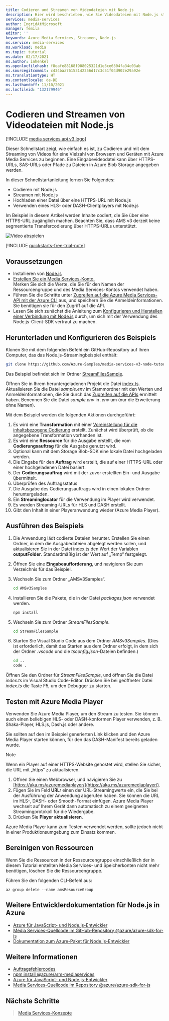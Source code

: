```yaml
---
title: Codieren und Streamen von Videodateien mit Node.js
description: Hier wird beschrieben, wie Sie Videodateien mit Node.js streamen. Führen Sie die in diesem Tutorial beschriebenen Schritte aus, um ein neues Azure Media Services-Konto zu erstellen, eine Datei zu codieren und in Azure Media Player zu streamen.
services: media-services
author: IngridAtMicrosoft
manager: femila
editor: ''
keywords: Azure Media Services, Streamen, Node.js
ms.service: media-services
ms.workload: media
ms.topic: tutorial
ms.date: 02/17/2021
ms.author: inhenkel
ms.openlocfilehash: f8eafe88168f908025321d1e3ce6304fa34c03ab
ms.sourcegitcommit: c434baa76153142256d17c3c51f04d902e29a92e
ms.translationtype: HT
ms.contentlocale: de-DE
ms.lasthandoff: 11/10/2021
ms.locfileid: "132179946"
---
```

# <a name="how-to-encode-and-stream-video-files-with-nodejs"></a>Codieren und Streamen von Videodateien mit Node.js

[!INCLUDE [media services api v3 logo](./includes/v3-hr.md)]

Dieser Schnellstart zeigt, wie einfach es ist, zu Codieren und mit dem Streaming von Videos für eine Vielzahl von Browsern und Geräten mit Azure Media Services zu beginnen. Eine Eingabevideodatei kann über HTTPS-URLs, SAS-URLs oder Pfade zu Dateien in Azure Blob Storage angegeben werden.

In dieser Schnellstartanleitung lernen Sie Folgendes:

- Codieren mit Node.js
- Streamen mit Node.js
- Hochladen einer Datei über eine HTTPS-URL mit Node.js
- Verwenden eines HLS- oder DASH-Clientplayers mit Node.js

Im Beispiel in diesem Artikel werden Inhalte codiert, die Sie über eine HTTPS-URL zugänglich machen. Beachten Sie, dass AMS v3 derzeit keine segmentierte Transfercodierung über HTTPS-URLs unterstützt.

![Video abspielen](./media/stream-files-nodejs-quickstart/final-video.png)

[!INCLUDE [quickstarts-free-trial-note](../../../includes/quickstarts-free-trial-note.md)]

## <a name="prerequisites"></a>Voraussetzungen

- Installieren von [Node.js](https://nodejs.org/en/download/)
- [Erstellen Sie ein Media Services-Konto.](./create-account-howto.md)<br/>Merken Sie sich die Werte, die Sie für den Namen der Ressourcengruppe und des Media Services-Kontos verwendet haben.
- Führen Sie die Schritte unter [Zugreifen auf die Azure Media Services-API mit der Azure CLI](./access-api-howto.md) aus, und speichern Sie die Anmeldeinformationen. Sie benötigen sie für den Zugriff auf die API.
- Lesen Sie sich zunächst die Anleitung zum [Konfigurieren und Herstellen einer Verbindung mit Node.js](./configure-connect-nodejs-howto.md) durch, um sich mit der Verwendung des Node.js-Client-SDK vertraut zu machen.

## <a name="download-and-configure-the-sample"></a>Herunterladen und Konfigurieren des Beispiels

Klonen Sie mit dem folgenden Befehl ein GitHub-Repository auf Ihren Computer, das das Node.js-Streamingbeispiel enthält:  

 ```bash
 git clone https://github.com/Azure-Samples/media-services-v3-node-tutorials.git
 ```

Das Beispiel befindet sich im Ordner [StreamFilesSample](https://github.com/Azure-Samples/media-services-v3-node-tutorials/tree/master/AMSv3Samples/StreamFilesSample).

Öffnen Sie in Ihrem heruntergeladenen Projekt die Datei [index.ts](https://github.com/Azure-Samples/media-services-v3-node-tutorials/blob/master/AMSv3Samples/StreamFilesSample/index.ts). Aktualisieren Sie die Datei *sample.env* im Stammordner mit den Werten und Anmeldeinformationen, die Sie durch das [Zugreifen auf die APIs](./access-api-howto.md) ermittelt haben. Benennen Sie die Datei *sample.env* in *.env* um (nur die Erweiterung ohne Namen).

Mit dem Beispiel werden die folgenden Aktionen durchgeführt:

1. Es wird eine **Transformation** mit einer [Voreinstellung für die inhaltsbezogene Codierung](./encode-content-aware-concept.md) erstellt. Zunächst wird überprüft, ob die angegebene Transformation vorhanden ist.
1. Es wird eine **Ressource** für die Ausgabe erstellt, die vom **Codierungsauftrag** für die Ausgabe genutzt wird.
1. Optional kann mit dem Storage Blob-SDK eine lokale Datei hochgeladen werden.
1. Die Eingabe für den **Auftrag** wird erstellt, die auf einer HTTPS-URL oder einer hochgeladenen Datei basiert.
1. Der **Codierungsauftrag** wird mit der zuvor erstellten Ein- und Ausgabe übermittelt.
1. Überprüfen des Auftragsstatus
1. Die Ausgabe des Codierungsauftrags wird in einen lokalen Ordner heruntergeladen.
1. Ein **Streaminglocator** für die Verwendung im Player wird verwendet.
1. Es werden Streaming-URLs für HLS und DASH erstellt.
1. Gibt den Inhalt in einer Playeranwendung wieder (Azure Media Player).

## <a name="run-the-sample"></a>Ausführen des Beispiels

1. Die Anwendung lädt codierte Dateien herunter. Erstellen Sie einen Ordner, in dem die Ausgabedateien abgelegt werden sollen, und aktualisieren Sie in der Datei [index.ts](https://github.com/Azure-Samples/media-services-v3-node-tutorials/blob/main/AMSv3Samples/StreamFilesSample/index.ts#L59) den Wert der Variablen **outputFolder**. Standardmäßig ist der Wert auf „Temp“ festgelegt.
1. Öffnen Sie eine **Eingabeaufforderung**, und navigieren Sie zum Verzeichnis für das Beispiel.
1. Wechseln Sie zum Ordner „AMSv3Samples“.

    ```bash
    cd AMSv3Samples
    ```

1. Installieren Sie die Pakete, die in der Datei *packages.json* verwendet werden.

    ```bash
    npm install 
    ```

1. Wechseln Sie zum Ordner *StreamFilesSample*.

    ```bash
    cd StreamFilesSample
    ```

1. Starten Sie Visual Studio Code aus dem Ordner *AMSv3Samples*. (Dies ist erforderlich, damit das Starten aus dem Ordner erfolgt, in dem sich der Ordner *.vscode* und die *tsconfig.json*-Dateien befinden.)

    ```bash
    cd ..
    code .
    ```

Öffnen Sie den Ordner für *StreamFilesSample*, und öffnen Sie die Datei *index.ts* im Visual Studio Code-Editor.
Drücken Sie bei geöffneter Datei *index.ts* die Taste F5, um den Debugger zu starten.

## <a name="test-with-azure-media-player"></a>Testen mit Azure Media Player

Verwenden Sie Azure Media Player, um den Stream zu testen. Sie können auch einen beliebigen HLS- oder DASH-konformen Player verwenden, z. B. Shaka-Player, HLS.js, Dash.js oder andere.

Sie sollten auf den im Beispiel generierten Link klicken und den Azure Media Player starten können, für den das DASH-Manifest bereits geladen wurde.

> [!NOTE]
> Wenn ein Player auf einer HTTPS-Website gehostet wird, stellen Sie sicher, die URL mit „https“ zu aktualisieren.

1. Öffnen Sie einen Webbrowser, und navigieren Sie zu [https://aka.ms/azuremediaplayer/](https://aka.ms/azuremediaplayer/).
2. Fügen Sie im Feld **URL:** einen der URL-Streamingwerte ein, die Sie bei der Ausführung der Anwendung abgerufen haben. Sie können die URL im HLS-, DASH- oder Smooth-Format einfügen. Azure Media Player wechselt auf Ihrem Gerät dann automatisch zu einem geeigneten Streamingprotokoll für die Wiedergabe.
3. Drücken Sie **Player aktualisieren**.

Azure Media Player kann zum Testen verwendet werden, sollte jedoch nicht in einer Produktionsumgebung zum Einsatz kommen.

## <a name="clean-up-resources"></a>Bereinigen von Ressourcen

Wenn Sie die Ressourcen in der Ressourcengruppe einschließlich der in diesem Tutorial erstellten Media Services- und Speicherkonten nicht mehr benötigen, löschen Sie die Ressourcengruppe.

Führen Sie den folgenden CLI-Befehl aus:

```azurecli
az group delete --name amsResourceGroup
```

## <a name="more-developer-documentation-for-nodejs-on-azure"></a>Weitere Entwicklerdokumentation für Node.js in Azure

- [Azure für JavaScript- und Node.js-Entwickler](/azure/developer/javascript/)
- [Media Services-Quellcode im GitHub-Repository @azure/azure-sdk-for-js](https://github.com/Azure/azure-sdk-for-js/tree/master/sdk/mediaservices/arm-mediaservices)
- [Dokumentation zum Azure-Paket für Node.js-Entwickler](/javascript/api/overview/azure/)

## <a name="see-also"></a>Weitere Informationen

- [Auftragsfehlercodes](/rest/api/media/jobs/get#joberrorcode)
- [npm install @azure/arm-mediaservices](https://www.npmjs.com/package/@azure/arm-mediaservices)
- [Azure für JavaScript- und Node.js-Entwickler](/azure/developer/javascript/)
- [Media Services-Quellcode im Repository @azure/azure-sdk-for-js](https://github.com/Azure/azure-sdk-for-js/tree/master/sdk/mediaservices/arm-mediaservices)

## <a name="next-steps"></a>Nächste Schritte

> [Media Services-Konzepte](concepts-overview.md)

